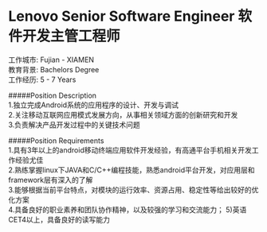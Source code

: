 Lenovo Senior Software Engineer 软件开发主管工程师
==========  
工作城市:  Fujian - XIAMEN  
教育背景:  Bachelors Degree  
工作经历:  5 - 7 Years  

#####Position Description  
1.独立完成Android系统的应用程序的设计、开发与调试  
2.关注移动互联网应用模式发展方向，从事相关领域方面的创新研究和开发  
3.负责解决产品开发过程中的关键技术问题  
  
#####Position Requirements  
1.具有3年以上的android移动终端应用软件开发经验，有高通平台手机相关开发工作经验尤佳  
2.熟练掌握linux下JAVA和C/C++编程技能，熟悉android平台开发，对应用层和framework层有深入的了解  
3.能够根据当前平台特点，对模块的运行效率、资源占用、稳定性等给出较好的优化方案  
4.具备良好的职业素养和团队协作精神，以及较强的学习和交流能力； 5)英语CET4以上，具备良好的读写能力  